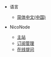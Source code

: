 * 语言
  * [简体中文(中国)](/)

* NicoNode
  * [主站](https://niconode.xyz)
  * [订阅管理](https://niconode.xyz/service)
  * [在线提问](https://niconode.xyz/cs/ticket/new)
